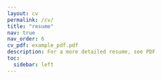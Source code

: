 ```yaml
---
layout: cv
permalink: /cv/
title: "resume"
nav: true
nav_order: 6
cv_pdf: example_pdf.pdf
description: For a more detailed resume, see PDF
toc:
  sidebar: left
---
```


